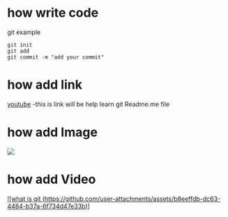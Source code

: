# how write code 
git example 
```
git init
git add
git commit -m "add your commit"
```

# how add link
[youtube](https://www.youtube.com/watch?v=evz1LqEomTE) -this is link will be help learn git Readme.me file

# how add Image
<div>
  <img src="https://github.com/user-attachments/assets/b8eeffdb-dc63-4484-b37a-6f734d47e33b"
    <img src=""
</div>

  
# how add Video

[![what is git (https://github.com/user-attachments/assets/b8eeffdb-dc63-4484-b37a-6f734d47e33b)]](https://www.youtube.com/watch?v=evz1LqEomTE)
